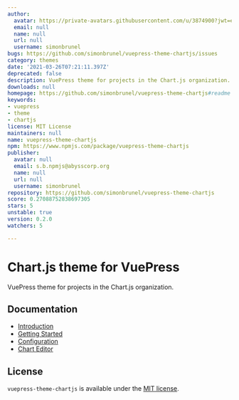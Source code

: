 ```yaml
---
author:
  avatar: https://private-avatars.githubusercontent.com/u/3874900?jwt=eyJhbGciOiJIUzI1NiIsInR5cCI6IkpXVCJ9.eyJpc3MiOiJnaXRodWIuY29tIiwiYXVkIjoicmF3LmdpdGh1YnVzZXJjb250ZW50LmNvbSIsImtleSI6ImtleTEiLCJleHAiOjE3MzQ2NTU2ODAsIm5iZiI6MTczNDY1NDQ4MCwicGF0aCI6Ii91LzM4NzQ5MDAifQ.kGTHQXZZvwl7jtgr13N3E-YXNFcXdryEblVP2xaf0M8&v=4
  email: null
  name: null
  url: null
  username: simonbrunel
bugs: https://github.com/simonbrunel/vuepress-theme-chartjs/issues
category: themes
date: '2021-03-26T07:21:11.397Z'
deprecated: false
description: VuePress theme for projects in the Chart.js organization.
downloads: null
homepage: https://github.com/simonbrunel/vuepress-theme-chartjs#readme
keywords:
- vuepress
- theme
- chartjs
license: MIT License
maintainers: null
name: vuepress-theme-chartjs
npm: https://www.npmjs.com/package/vuepress-theme-chartjs
publisher:
  avatar: null
  email: s.b.npmjs@abysscorp.org
  name: null
  url: null
  username: simonbrunel
repository: https://github.com/simonbrunel/vuepress-theme-chartjs
score: 0.27088752838697305
stars: 5
unstable: true
version: 0.2.0
watchers: 5

---
```


# Chart.js theme for VuePress

VuePress theme for projects in the Chart.js organization.

## Documentation

- [Introduction](https://vuepress-theme-chartjs.netlify.app/)
- [Getting Started](https://vuepress-theme-chartjs.netlify.app/getting-started.html)
- [Configuration](https://vuepress-theme-chartjs.netlify.app/configuration.html)
- [Chart Editor](https://vuepress-theme-chartjs.netlify.app/chart-editor-simple.html)

## License

`vuepress-theme-chartjs` is available under the [MIT license](LICENSE.md).
